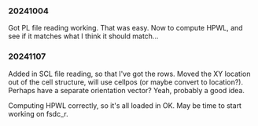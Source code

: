 ### 20241004

Got PL file reading working. That was easy.  Now to
compute HPWL, and see if it matches what I think it
should match...

### 20241107

Added in SCL file reading, so that I've got the rows.
Moved the XY location out of the cell structure, will
use cellpos (or maybe convert to location?).  Perhaps
have a separate orientation vector?  Yeah, probably
a good idea.

Computing HPWL correctly, so it's all loaded in OK.
May be time to start working on fsdc_r.

